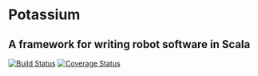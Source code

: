 # Potassium
## A framework for writing robot software in Scala

[![Build Status](https://travis-ci.org/Team846/potassium.svg?branch=master)](https://travis-ci.org/Team846/potassium) [![Coverage Status](https://coveralls.io/repos/github/Team846/potassium/badge.svg?branch=master)](https://coveralls.io/github/Team846/potassium?branch=master)

